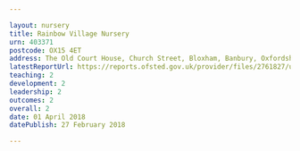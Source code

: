 ```yaml
---

layout: nursery
title: Rainbow Village Nursery
urn: 403371
postcode: OX15 4ET
address: The Old Court House, Church Street, Bloxham, Banbury, Oxfordshire, OX15 4ET
latestReportUrl: https://reports.ofsted.gov.uk/provider/files/2761827/urn/403371.pdf
teaching: 2
development: 2
leadership: 2
outcomes: 2
overall: 2
date: 01 April 2018 
datePublish: 27 February 2018

---
```

